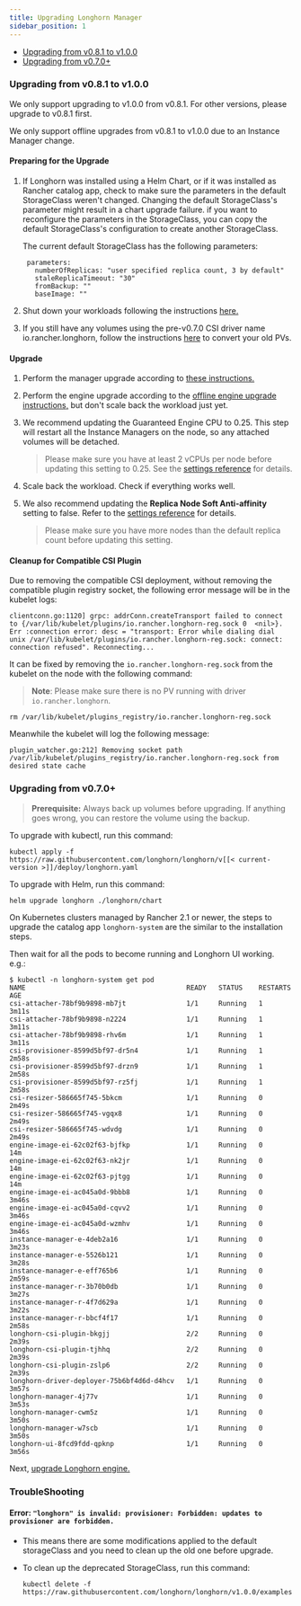 ```yaml
---
title: Upgrading Longhorn Manager
sidebar_position: 1
---
```


- [Upgrading from v0.8.1 to v1.0.0](#upgrading-from-v081-to-v100)
- [Upgrading from v0.7.0+](#upgrading-from-v070)

### Upgrading from v0.8.1 to v1.0.0

We only support upgrading to v1.0.0 from v0.8.1. For other versions, please upgrade to v0.8.1 first.

We only support offline upgrades from v0.8.1 to v1.0.0 due to an Instance Manager change.

#### Preparing for the Upgrade

1. If Longhorn was installed using a Helm Chart, or if it was installed as Rancher catalog app, check to make sure the parameters in the default StorageClass weren't changed. Changing the default StorageClass's parameter might result in a chart upgrade failure. if you want to reconfigure the parameters in the StorageClass, you can copy the default StorageClass's configuration to create another StorageClass.

    The current default StorageClass has the following parameters:

        parameters:
          numberOfReplicas: "user specified replica count, 3 by default"
          staleReplicaTimeout: "30"
          fromBackup: ""
          baseImage: ""

1. Shut down your workloads following the instructions [here.](../../volumes-and-nodes/detaching-volumes/)
1. If you still have any volumes using the pre-v0.7.0 CSI driver name io.rancher.longhorn, follow the instructions [here](https://longhorn.io/docs/0.8.1/deploy/upgrade/longhorn-manager#migrate-pvs-and-pvcs-for-the-volumes-launched-in-v062-or-older) to convert your old PVs.

#### Upgrade

1. Perform the manager upgrade according to [these instructions.](#upgrading-from-v070)
1. Perform the engine upgrade according to the [offline engine upgrade instructions,](./upgrade-engine#offline-upgrades) but don't scale back the workload just yet.
1. We recommend updating the Guaranteed Engine CPU to 0.25. This step will restart all the Instance Managers on the node, so any attached volumes will be detached.
    
    > Please make sure you have at least 2 vCPUs per node before updating this setting to 0.25. See the [settings reference](../../references/settings#guaranteed-engine-cpu) for details.
1. Scale back the workload. Check if everything works well.
1. We also recommend updating the **Replica Node Soft Anti-affinity** setting to false. Refer to the [settings reference](../../references/settings#replica-node-level-soft-anti-affinity) for details.
    
    > Please make sure you have more nodes than the default replica count before updating this setting.

#### Cleanup for Compatible CSI Plugin

Due to removing the compatible CSI deployment, without removing the compatible plugin registry socket, the following error message will be in the kubelet logs:

```
clientconn.go:1120] grpc: addrConn.createTransport failed to connect to {/var/lib/kubelet/plugins/io.rancher.longhorn-reg.sock 0  <nil>}. Err :connection error: desc = "transport: Error while dialing dial unix /var/lib/kubelet/plugins/io.rancher.longhorn-reg.sock: connect: connection refused". Reconnecting...
```

It can be fixed by removing the `io.rancher.longhorn-reg.sock` from the kubelet on the node with the following command:

> **Note**: Please make sure there is no PV running with driver `io.rancher.longhorn`.

```
rm /var/lib/kubelet/plugins_registry/io.rancher.longhorn-reg.sock
```

Meanwhile the kubelet will log the following message:

```
plugin_watcher.go:212] Removing socket path /var/lib/kubelet/plugins_registry/io.rancher.longhorn-reg.sock from desired state cache
```

### Upgrading from v0.7.0+

> **Prerequisite:** Always back up volumes before upgrading. If anything goes wrong, you can restore the volume using the backup.

To upgrade with kubectl, run this command:

```
kubectl apply -f https://raw.githubusercontent.com/longhorn/longhorn/v[[< current-version >]]/deploy/longhorn.yaml
```

To upgrade with Helm, run this command:

```
helm upgrade longhorn ./longhorn/chart
```

On Kubernetes clusters managed by Rancher 2.1 or newer, the steps to upgrade the catalog app `longhorn-system` are the similar to the installation steps. 

Then wait for all the pods to become running and Longhorn UI working. e.g.:

```
$ kubectl -n longhorn-system get pod
NAME                                        READY   STATUS    RESTARTS   AGE
csi-attacher-78bf9b9898-mb7jt               1/1     Running   1          3m11s
csi-attacher-78bf9b9898-n2224               1/1     Running   1          3m11s
csi-attacher-78bf9b9898-rhv6m               1/1     Running   1          3m11s
csi-provisioner-8599d5bf97-dr5n4            1/1     Running   1          2m58s
csi-provisioner-8599d5bf97-drzn9            1/1     Running   1          2m58s
csi-provisioner-8599d5bf97-rz5fj            1/1     Running   1          2m58s
csi-resizer-586665f745-5bkcm                1/1     Running   0          2m49s
csi-resizer-586665f745-vgqx8                1/1     Running   0          2m49s
csi-resizer-586665f745-wdvdg                1/1     Running   0          2m49s
engine-image-ei-62c02f63-bjfkp              1/1     Running   0          14m
engine-image-ei-62c02f63-nk2jr              1/1     Running   0          14m
engine-image-ei-62c02f63-pjtgg              1/1     Running   0          14m
engine-image-ei-ac045a0d-9bbb8              1/1     Running   0          3m46s
engine-image-ei-ac045a0d-cqvv2              1/1     Running   0          3m46s
engine-image-ei-ac045a0d-wzmhv              1/1     Running   0          3m46s
instance-manager-e-4deb2a16                 1/1     Running   0          3m23s
instance-manager-e-5526b121                 1/1     Running   0          3m28s
instance-manager-e-eff765b6                 1/1     Running   0          2m59s
instance-manager-r-3b70b0db                 1/1     Running   0          3m27s
instance-manager-r-4f7d629a                 1/1     Running   0          3m22s
instance-manager-r-bbcf4f17                 1/1     Running   0          2m58s
longhorn-csi-plugin-bkgjj                   2/2     Running   0          2m39s
longhorn-csi-plugin-tjhhq                   2/2     Running   0          2m39s
longhorn-csi-plugin-zslp6                   2/2     Running   0          2m39s
longhorn-driver-deployer-75b6bf4d6d-d4hcv   1/1     Running   0          3m57s
longhorn-manager-4j77v                      1/1     Running   0          3m53s
longhorn-manager-cwm5z                      1/1     Running   0          3m50s
longhorn-manager-w7scb                      1/1     Running   0          3m50s
longhorn-ui-8fcd9fdd-qpknp                  1/1     Running   0          3m56s
```

Next, [upgrade Longhorn engine.](./upgrade-engine)

### TroubleShooting
#### Error: `"longhorn" is invalid: provisioner: Forbidden: updates to provisioner are forbidden.`
- This means there are some modifications applied to the default storageClass and you need to clean up the old one before upgrade.

- To clean up the deprecated StorageClass, run this command:
    ```
    kubectl delete -f https://raw.githubusercontent.com/longhorn/longhorn/v1.0.0/examples/storageclass.yaml
    ```

